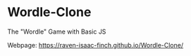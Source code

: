 # Wordle-Clone
The "Wordle" Game with Basic JS

Webpage: https://raven-isaac-finch.github.io/Wordle-Clone/
